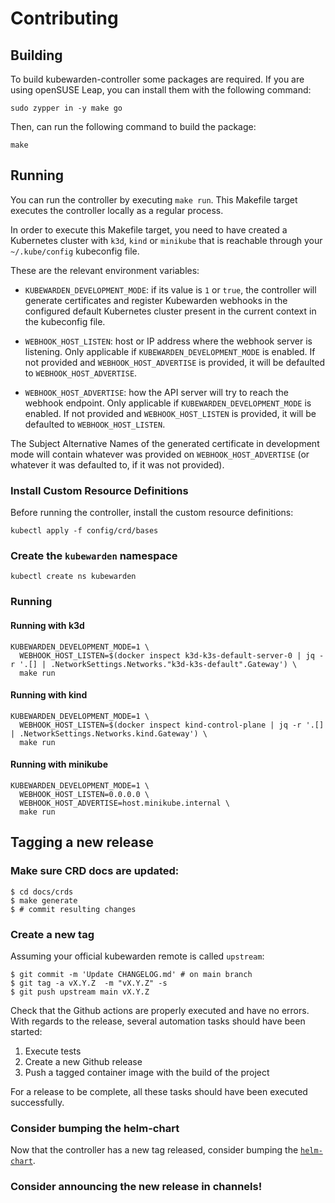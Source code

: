 # Contributing

## Building

To build kubewarden-controller some packages are required. If you are using
openSUSE Leap, you can install them with the following command:

```
sudo zypper in -y make go
```

Then, can run the following command to build the package:

```
make
```

## Running

You can run the controller by executing `make run`. This Makefile
target executes the controller locally as a regular process.

In order to execute this Makefile target, you need to have created a
Kubernetes cluster with `k3d`, `kind` or `minikube` that is reachable
through your `~/.kube/config` kubeconfig file.

These are the relevant environment variables:

- `KUBEWARDEN_DEVELOPMENT_MODE`: if its value is `1` or `true`, the
  controller will generate certificates and register Kubewarden
  webhooks in the configured default Kubernetes cluster present in the
  current context in the kubeconfig file.

- `WEBHOOK_HOST_LISTEN`: host or IP address where the webhook server
  is listening. Only applicable if `KUBEWARDEN_DEVELOPMENT_MODE` is
  enabled. If not provided and `WEBHOOK_HOST_ADVERTISE` is provided,
  it will be defaulted to `WEBHOOK_HOST_ADVERTISE`.

- `WEBHOOK_HOST_ADVERTISE`: how the API server will try to reach the
  webhook endpoint. Only applicable if `KUBEWARDEN_DEVELOPMENT_MODE` is
  enabled. If not provided and `WEBHOOK_HOST_LISTEN` is provided,
  it will be defaulted to `WEBHOOK_HOST_LISTEN`.

The Subject Alternative Names of the generated certificate in
development mode will contain whatever was provided on
`WEBHOOK_HOST_ADVERTISE` (or whatever it was defaulted to, if it was
not provided).

### Install Custom Resource Definitions

Before running the controller, install the custom resource definitions:

```console
kubectl apply -f config/crd/bases
```

### Create the `kubewarden` namespace

```console
kubectl create ns kubewarden
```

### Running

#### Running with k3d

```console
KUBEWARDEN_DEVELOPMENT_MODE=1 \
  WEBHOOK_HOST_LISTEN=$(docker inspect k3d-k3s-default-server-0 | jq -r '.[] | .NetworkSettings.Networks."k3d-k3s-default".Gateway') \
  make run
```

#### Running with kind

```console
KUBEWARDEN_DEVELOPMENT_MODE=1 \
  WEBHOOK_HOST_LISTEN=$(docker inspect kind-control-plane | jq -r '.[] | .NetworkSettings.Networks.kind.Gateway') \
  make run
```

#### Running with minikube

```console
KUBEWARDEN_DEVELOPMENT_MODE=1 \
  WEBHOOK_HOST_LISTEN=0.0.0.0 \
  WEBHOOK_HOST_ADVERTISE=host.minikube.internal \
  make run
```

## Tagging a new release

### Make sure CRD docs are updated:

```console
$ cd docs/crds
$ make generate
$ # commit resulting changes
```

### Create a new tag

Assuming your official kubewarden remote is called `upstream`:

```console
$ git commit -m 'Update CHANGELOG.md' # on main branch
$ git tag -a vX.Y.Z  -m "vX.Y.Z" -s
$ git push upstream main vX.Y.Z
```

Check that the Github actions are properly executed and have no
errors. With regards to the release, several automation tasks should
have been started:

1. Execute tests
1. Create a new Github release
1. Push a tagged container image with the build of the project

For a release to be complete, all these tasks should have been
executed successfully.

### Consider bumping the helm-chart

Now that the controller has a new tag released, consider bumping the
[`helm-chart`](https://github.com/kubewarden/helm-charts/tree/main/charts/kubewarden-controller).

### Consider announcing the new release in channels!

